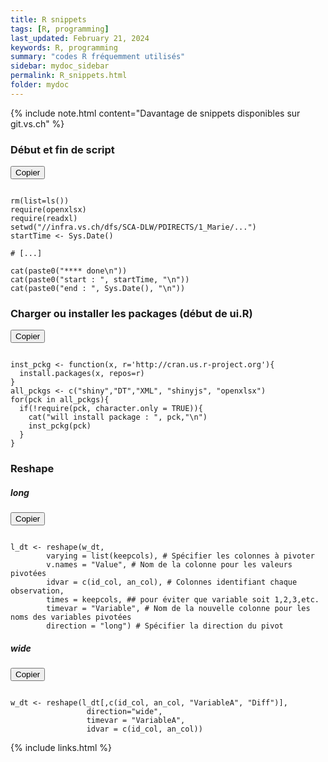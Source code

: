```yaml
---
title: R snippets
tags: [R, programming]
last_updated: February 21, 2024
keywords: R, programming
summary: "codes R fréquemment utilisés"
sidebar: mydoc_sidebar
permalink: R_snippets.html
folder: mydoc
---
```


{% include note.html content="Davantage de snippets disponibles sur git.vs.ch" %}

<script src="https://cdnjs.cloudflare.com/ajax/libs/clipboard.js/2.0.8/clipboard.min.js"></script>

<script>
var clipboard = new ClipboardJS('.copy-btn');

clipboard.on('success', function(e) {
    console.info('Texte copié :', e.text);
    e.clearSelection();
});

clipboard.on('error', function(e) {
    console.error('Erreur lors de la copie :', e);
});
</script>

### Début et fin de script
<!-- Bouton Copier -->
<button class="copy-btn" data-clipboard-target="#codeBlock1">Copier</button>
<pre><code id="codeBlock1">
rm(list=ls())
require(openxlsx)
require(readxl)
setwd("//infra.vs.ch/dfs/SCA-DLW/PDIRECTS/1_Marie/...")
startTime <- Sys.Date()

# [...]

cat(paste0("**** done\n"))
cat(paste0("start : ", startTime, "\n"))
cat(paste0("end : ", Sys.Date(), "\n"))
</code></pre>

### Charger ou installer les packages (début de ui.R)
<button class="copy-btn" data-clipboard-target="#codeBlock2">Copier</button>
<pre><code id="codeBlock2">
inst_pckg <- function(x, r='http://cran.us.r-project.org'){
  install.packages(x, repos=r)
}
all_pckgs <- c("shiny","DT","XML", "shinyjs", "openxlsx")
for(pck in all_pckgs){
  if(!require(pck, character.only = TRUE)){
    cat("will install package : ", pck,"\n")
    inst_pckg(pck)
  }  
}
</code></pre>

### Reshape
##### long
<button class="copy-btn" data-clipboard-target="#codeBlock3">Copier</button>
<pre><code id="codeBlock3">
l_dt <- reshape(w_dt, 
        varying = list(keepcols), # Spécifier les colonnes à pivoter
        v.names = "Value", # Nom de la colonne pour les valeurs pivotées
        idvar = c(id_col, an_col), # Colonnes identifiant chaque observation,
        times = keepcols, ## pour éviter que variable soit 1,2,3,etc.
        timevar = "Variable", # Nom de la nouvelle colonne pour les noms des variables pivotées
        direction = "long") # Spécifier la direction du pivot
</code></pre>

##### wide
<button class="copy-btn" data-clipboard-target="#codeBlock4">Copier</button>
<pre><code id="codeBlock4">
w_dt <- reshape(l_dt[,c(id_col, an_col, "VariableA", "Diff")],
                 direction="wide",
                 timevar = "VariableA",
                 idvar = c(id_col, an_col))
</code></pre>

                 

{% include links.html %}
